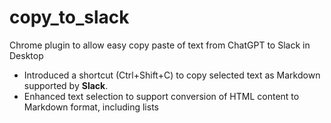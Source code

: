 # copy_to_slack
Chrome plugin to allow easy copy paste of text from ChatGPT to Slack in Desktop

- Introduced a shortcut (Ctrl+Shift+C) to copy selected text as Markdown supported by **Slack**.
- Enhanced text selection to support conversion of HTML content to Markdown format, including lists
